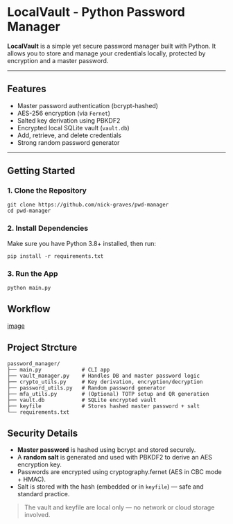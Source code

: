 # LocalVault - Python Password Manager
**LocalVault** is a simple yet secure password manager built with Python. It allows you to store and manage your credentials locally, protected by encryption and a master password.

---

## Features
- Master password authentication (bcrypt-hashed)
- AES-256 encryption (via `Fernet`)
- Salted key derivation using PBKDF2
- Encrypted local SQLite vault (`vault.db`)
- Add, retrieve, and delete credentials
- Strong random password generator

---

## Getting Started

### 1. Clone the Repository
```
git clone https://github.com/nick-graves/pwd-manager
cd pwd-manager
```

### 2. Install Dependencies
Make sure you have Python 3.8+ installed, then run:
```
pip install -r requirements.txt
```

### 3. Run the App
```
python main.py
```

## Workflow
[image](/images/FlowChart.JPG)


## Project Strcture

```
password_manager/
├── main.py             # CLI app
├── vault_manager.py    # Handles DB and master password logic
├── crypto_utils.py     # Key derivation, encryption/decryption
├── password_utils.py   # Random password generator
├── mfa_utils.py        # (Optional) TOTP setup and QR generation
├── vault.db            # SQLite encrypted vault
├── keyfile             # Stores hashed master password + salt
└── requirements.txt
```


## Security Details
- **Master password** is hashed using bcrypt and stored securely.
- A **random salt** is generated and used with PBKDF2 to derive an AES encryption key.
- Passwords are encrypted using cryptography.fernet (AES in CBC mode + HMAC).
- Salt is stored with the hash (embedded or in ```keyfile```) — safe and standard practice.
> The vault and keyfile are local only — no network or cloud storage involved.

